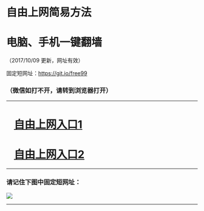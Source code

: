 ﻿# 自由上网简易方法

# 电脑、手机一键翻墙

（2017/10/09 更新，网址有效）

固定短网址：https://git.io/free99

### （微信如打不开，请转到浏览器打开）


***





# &nbsp;&nbsp; <a href="http://ft1000811026.fwq-tz-1001.info/fwqtz01.html?t=100900127643 " target="_blank">自由上网入口1</a>
# &nbsp;&nbsp; <a href="http://ft1837416396.fwq-tz-1002.info/fwqtz02.html?t=10090013455 " target="_blank">自由上网入口2</a>
***

### 请记住下图中固定短网址：

<img src="https://s3-us-west-2.amazonaws.com/fwq-1001/yjfq-20170905okok.png" /> 


***

